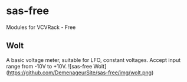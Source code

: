 # sas-free
Modules for VCVRack - Free


## Wolt
A basic voltage meter, suitable for LFO, constant voltages. Accept input range from -10V to +10V. 
![sas-free Wolt]
(https://github.com/DemenageurSite/sas-free/img/wolt.png)

